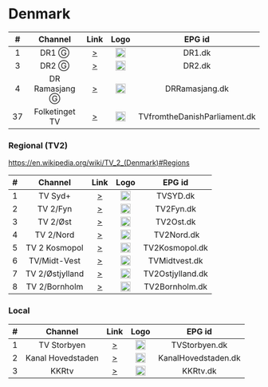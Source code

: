 <h1>Denmark</h1>

| #   | Channel        | Link  | Logo | EPG id |
|:---:|:--------------:|:-----:|:----:|:------:|
| 1   | DR1    Ⓖ | [>](https://drlive01texthls.akamaized.net/hls/live/2014186/drlive01text/master.m3u8) | <img height="20" src="https://i.imgur.com/wEq8UnG.png"/> | DR1.dk |
| 3   | DR2      Ⓖ | [>](https://drlive02texthls.akamaized.net/hls/live/2014188/drlive02text/master.m3u8) | <img height="20" src="https://i.imgur.com/b79UKYN.png"/> | DR2.dk |
| 4   | DR Ramasjang  Ⓖ | [>](https://drlive03texthls.akamaized.net/hls/live/2014191/drlive03text/master.m3u8) | <img height="20" src="https://i.imgur.com/YD0z2mN.png"/> | DRRamasjang.dk |
| 37   | Folketinget TV | [>](https://cdnapi.kaltura.com/p/2158211/sp/327418300/playManifest/entryId/1_24gfa7qq/protocol/https/format/applehttp/a.m3u8) | <img height="20" src="https://i.imgur.com/RqQDUzX.png"/> | TVfromtheDanishParliament.dk |

<h3>Regional (TV2)</h2>

https://en.wikipedia.org/wiki/TV_2_(Denmark)#Regions

| #   | Channel        | Link  | Logo | EPG id |
|:---:|:--------------:|:-----:|:----:|:------:|
| 1   | TV Syd+ | [>](https://cdn-lt-live.tvsyd.dk/env/cluster-1-e.live.nvp1/live/hls/p/1956351/e/0_e9slj9wh/tl/main/st/0/t/rFEtaqAbdhUFGef_BNF4WQ/index-s32.m3u8) | <img height="20" src="https://i.imgur.com/k2jf591.png"/> | TVSYD.dk |
| 2   | TV 2/Fyn | [>](https://cdn-lt-live.tv2fyn.dk/env/cluster-1-e.live.nvp1/live/hls/p/1966291/e/0_vsfrv0zm/tl/main/st/0/t/EgP1FA1D39taZFVewCa42w/index-s32.m3u8) | <img height="20" src="https://i.imgur.com/4L6AIMH.png"/> | TV2Fyn.dk |
| 3   | TV 2/Øst | [>](https://cdn-lt-live.tveast.dk/env/cluster-1-e.live.nvp1/live/hls/p/1953381/e/0_zphj9q61/tl/main/st/0/t/THUB80e-ZMufZCE4pDhO0g/index-s32.m3u8) | <img height="20" src="https://i.imgur.com/H9l6Ulw.png"/> | TV2Ost.dk |
| 4   | TV 2/Nord | [>](https://cdn-lt-live.tv2nord.dk/env/cluster-1-e.live.nvp1/live/hls/p/1956931/e/1_h9yfe7h2/tl/main/st/1/t/_FUn1YHQ6_P6lES4U6mmsA/index-s32.m3u8) | <img height="20" src="https://i.imgur.com/tEJ22UW.png"/> | TV2Nord.dk |
| 5   | TV 2 Kosmopol | [>](https://cdn-lt-live.tv2lorry.dk/env/cluster-1-d.live.nvp1/live/hls/p/2045321/e/1_grusx1zd/tl/main/st/0/t/rCct87c-v2SFFCvQK1BBOg/index-s32.m3u8) | <img height="20" src="https://i.imgur.com/oVmCoKY.png"/> | TV2Kosmopol.dk |
| 6   | TV/Midt-Vest | [>](https://cdn-lt-live.tvmidtvest.dk/env/cluster-1-d.live.frp1/live/hls/p/1953371/e/1_9x5lzos9/tl/main/st/0/t/9MTEhotxVwKuatx1EVXdGg/index-s34.m3u8) | <img height="20" src="https://i.imgur.com/OU7xIVa.png"/> | TVMidtvest.dk |
| 7   | TV 2/Østjylland | [>](https://cdn-lt-live.tvmidtvest.dk/env/cluster-1-d.live.frp1/live/hls/p/1953371/e/1_9x5lzos9/tl/main/st/0/t/9MTEhotxVwKuatx1EVXdGg/index-s34.m3u8) | <img height="20" src="https://i.imgur.com/qEUXjHp.png"/> | TV2Ostjylland.dk |
| 8   | TV 2/Bornholm | [>](https://live.tv2bornholm.dk/stream/live/playlist.m3u8) | <img height="20" src="https://i.imgur.com/cEOpXU6.png"/> | TV2Bornholm.dk |

<h3>Local</h3>

| #   | Channel        | Link  | Logo | EPG id |
|:---:|:--------------:|:-----:|:----:|:------:|
| 1   | TV Storbyen    | [>](https://5eeb3940cfaa0.streamlock.net/webtv_live/_definst_/mp4:kanalnordvest/playlist.m3u8) | <img height="20" src="https://i.imgur.com/QqjRqow.png"/> | TVStorbyen.dk |
| 2   | Kanal Hovedstaden | [>](http://khkbh.dk:8080/hls/livestream/index.m3u8) | <img height="20" src="https://i.imgur.com/MCXYDwH.png"/> | KanalHovedstaden.dk |
| 3   | KKRtv          | [>](rtmp://video.kkr.dk/live/kkr) | <img height="20" src="https://i.imgur.com/TbtjWHI.png"/> | KKRtv.dk |
